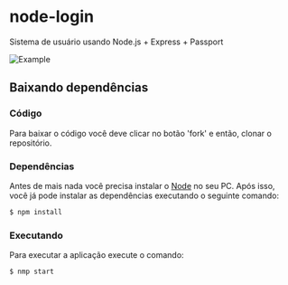 # node-login

Sistema de usuário usando Node.js + Express + Passport

![Example](https://media.giphy.com/media/41g6S4woHpyPMgjU43/giphy.gif)

## Baixando dependências

### Código

Para baixar o código você deve clicar no botão 'fork' e então, clonar o repositório.

### Dependências

Antes de mais nada você precisa instalar o [Node](https://nodejs.org/pt-br/) no seu PC. Após isso, você já pode instalar as dependências executando o seguinte comando:

```bash
$ npm install
```

### Executando

Para executar a aplicação execute o comando:

```bash
$ nmp start
```